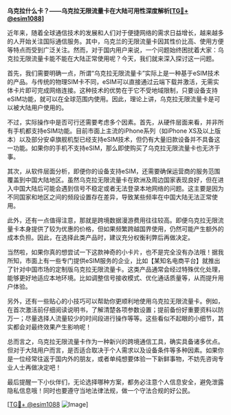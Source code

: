 **乌克拉什么卡？——乌克拉无限流量卡在大陆可用性深度解析[[TG💪+ @esim1088](https://t.me/s/esim1088)]**

近年来，随着全球通信技术的发展和人们对于便捷网络的需求日益增长，越来越多的人开始关注国际通信服务。其中，乌克兰的无限流量卡因其性价比高、使用方便等特点而受到广泛关注。然而，对于国内用户来说，一个问题始终困扰着大家：乌克拉无限流量卡能不能在大陆正常使用呢？今天，我们就来深入探讨这一问题。

首先，我们需要明确一点，所谓“乌克拉无限流量卡”实际上是一种基于eSIM技术的产品。与传统的物理SIM卡不同，eSIM可以直接通过云端下载并激活，无需实体卡片即可完成网络连接。这种技术的优势在于它不受地域限制，只要设备支持eSIM功能，就可以在全球范围内使用。因此，理论上讲，乌克拉无限流量卡是可以被大陆用户使用的。

不过，实际操作中是否可行还需要考虑多个因素。首先，从硬件层面来看，并非所有手机都支持eSIM功能。目前市面上主流的iPhone系列（如iPhone XS及以上版本）以及部分安卓旗舰机型已经支持eSIM技术，但仍有大量旧款设备并不具备这一功能。如果你的手机不支持eSIM，那么即使购买了乌克拉无限流量卡也无济于事。

其次，从软件层面分析，即便你的设备支持eSIM，还需要确保运营商的服务范围覆盖到中国大陆地区。虽然乌克拉无限流量卡在欧洲及周边国家表现良好，但在进入中国大陆后可能会遇到信号不稳定或者无法登录本地网络的问题。这主要是因为不同国家和地区之间的频段设置存在差异，导致某些频率在中国大陆无法正常使用。

此外，还有一点值得注意，那就是跨境数据漫游费用往往较高。即便乌克拉无限流量卡本身提供了较为优惠的价格，但如果频繁跨越国界使用，仍然可能产生额外的成本负担。因此，在选择此类产品时，建议充分权衡利弊后再做决定。

当然啦，如果你真的想尝试一下这款神奇的小卡片，也不是完全没有办法哦！据我所知，市面上有一些专门提供eSIM服务的企业，比如【某知名电商平台】就推出了针对中国市场的定制版乌克拉无限流量卡。这类产品通常会经过特殊优化处理，能够更好地适应本地环境。比如调整信号接收模式、优化通话质量等，从而提升用户体验。

另外，还有一些贴心的小技巧可以帮助你更顺利地使用乌克拉无限流量卡。例如，在首次激活前仔细阅读说明书，了解清楚各项参数设置；提前备份好重要资料以防万一；尽量选择人流量较少的时间段进行操作等等。这些看似不起眼的小细节，其实都会对最终效果产生影响呢！

总而言之，乌克拉无限流量卡作为一种新兴的跨境通信工具，确实具备诸多优点。但对于大陆用户而言，是否适合取决于个人需求以及设备条件等多种因素。如果你是一位经常往返于国内外的朋友，或者单纯想要体验一下新鲜事物，不妨先咨询专业人士再做决定吧！

最后提醒一下小伙伴们，无论选择哪种方案，都务必注意个人信息安全，避免泄露隐私信息哦！同时也要遵守当地法律法规，做一个守法合规的好公民。

[[TG💪+ @esim1088](https://t.me/s/esim1088) ![Image](https://i.postimg.cc/4NQfJmqS/Snipaste-2025-05-13-00-14-12.png)]